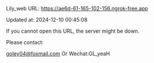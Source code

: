 Lily_web URL: https://ae6d-61-165-102-156.ngrok-free.app

Updated at: 2024-12-10 00:45:08

If you cannot open this URL, the server might be down.

Please contact: 

goley04@foxmail.com Or Wechat:GL_yeaH